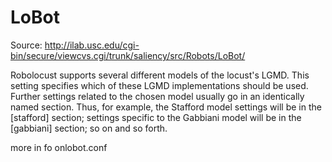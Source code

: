 # LoBot

Source: http://ilab.usc.edu/cgi-bin/secure/viewcvs.cgi/trunk/saliency/src/Robots/LoBot/


Robolocust supports several different models of the locust's LGMD.
This setting specifies which of these LGMD implementations should be
used. Further settings related to the chosen model usually go in an
identically named section. Thus, for example, the Stafford model
settings will be in the [stafford] section; settings specific to the
Gabbiani model will be in the [gabbiani] section; so on and so forth.

more in fo onlobot.conf
